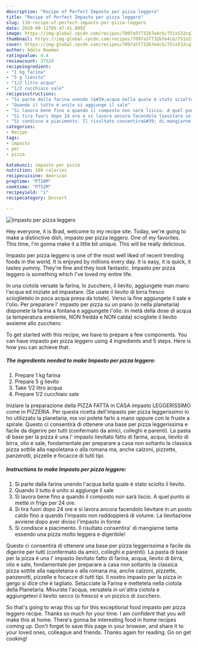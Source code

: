 ```yaml
---
description: "Recipe of Perfect Impasto per pizza leggero"
title: "Recipe of Perfect Impasto per pizza leggero"
slug: 110-recipe-of-perfect-impasto-per-pizza-leggero
date: 2020-09-11T05:47:41.099Z
image: https://img-global.cpcdn.com/recipes/7097a5f732b7e4cb/751x532cq70/impasto-per-pizza-leggero-recipe-main-photo.jpg
thumbnail: https://img-global.cpcdn.com/recipes/7097a5f732b7e4cb/751x532cq70/impasto-per-pizza-leggero-recipe-main-photo.jpg
cover: https://img-global.cpcdn.com/recipes/7097a5f732b7e4cb/751x532cq70/impasto-per-pizza-leggero-recipe-main-photo.jpg
author: Adele Bowman
ratingvalue: 4.4
reviewcount: 37524
recipeingredient:
- "1 kg farina"
- "5 g lievito"
- "1/2 litro acqua"
- "1/2 cucchiaio sale"
recipeinstructions:
- "Si parte dalla farina unendo l&#39;acqua bella quale è stato sciolto il lievito."
- "Quando il tutto è unito si aggiunge il sale"
- "Si lavora bene fino a quando il composto non sarà liscio. A quel punto si mette in frigo per 24 ore."
- "Si tira fuori dopo 24 ore e si lavora ancora facendolo lievitare in un posto caldo fino a quando l&#39;impasto non raddoppierà di volume. La lievitazione avviene dopo aver diviso l&#39;impasto in forme"
- "Si condisce a piacimento. Il risultato consentira&#39; di mangiarne tanta essendo una pizza molto leggera e digeribile!"
categories:
- Recipe
tags:
- impasto
- per
- pizza

katakunci: impasto per pizza 
nutrition: 169 calories
recipecuisine: American
preptime: "PT20M"
cooktime: "PT52M"
recipeyield: "1"
recipecategory: Dessert

---
```



![Impasto per pizza leggero](https://img-global.cpcdn.com/recipes/7097a5f732b7e4cb/751x532cq70/impasto-per-pizza-leggero-recipe-main-photo.jpg)

Hey everyone, it is Brad, welcome to my recipe site. Today, we're going to make a distinctive dish, impasto per pizza leggero. One of my favorites. This time, I'm gonna make it a little bit unique. This will be really delicious.

Impasto per pizza leggero is one of the most well liked of recent trending foods in the world. It is enjoyed by millions every day. It is easy, it is quick, it tastes yummy. They're fine and they look fantastic. Impasto per pizza leggero is something which I've loved my entire life.

In una ciotola versate la farina, lo zucchero, il lievito, aggiungete man mano l&#39;acqua ed iniziate ad impastare. (Se usate il lievito di birra fresco scioglietelo in poca acqua presa da totale). Verso la fine aggiungete il sale e l&#39;olio. Per preparare l&#39; impasto per pizza su un piano (o nella planetaria) disponete la farina a fontana e aggiungete l&#39;olio. In metà della dose di acqua (a temperatura ambiente, NON fredda e NON calda) sciogliete il lievito assieme allo zucchero.


To get started with this recipe, we have to prepare a few components. You can have impasto per pizza leggero using 4 ingredients and 5 steps. Here is how you can achieve that.

<!--inarticleads1-->

##### The ingredients needed to make Impasto per pizza leggero:

1. Prepare 1 kg farina
1. Prepare 5 g lievito
1. Take 1/2 litro acqua
1. Prepare 1/2 cucchiaio sale


Iniziare la preparazione della PIZZA FATTA in CASA impasto LEGGERISSIMO come in PIZZERIA. Per questa ricetta dell&#39;impasto per pizza leggerissimo io ho utilizzato la planetaria, ma voi potete farlo a mano oppure con le fruste a spirale. Questo ci consentirà di ottenere una base per pizza leggerissima e facile da digerire per tutti (confermato da amici, colleghi e parenti). La pasta di base per la pizza è una l&#39; impasto lievitato fatto di farina, acqua, lievito di birra, olio e sale, fondamentale per preparare a casa non soltanto la classica pizza sottile alla napoletana o alla romana ma, anche calzoni, pizzette, panzerotti, pizzelle e focacce di tutti tipi. 

<!--inarticleads2-->

##### Instructions to make Impasto per pizza leggero:

1. Si parte dalla farina unendo l&#39;acqua bella quale è stato sciolto il lievito.
1. Quando il tutto è unito si aggiunge il sale
1. Si lavora bene fino a quando il composto non sarà liscio. A quel punto si mette in frigo per 24 ore.
1. Si tira fuori dopo 24 ore e si lavora ancora facendolo lievitare in un posto caldo fino a quando l&#39;impasto non raddoppierà di volume. La lievitazione avviene dopo aver diviso l&#39;impasto in forme
1. Si condisce a piacimento. Il risultato consentira&#39; di mangiarne tanta essendo una pizza molto leggera e digeribile!


Questo ci consentirà di ottenere una base per pizza leggerissima e facile da digerire per tutti (confermato da amici, colleghi e parenti). La pasta di base per la pizza è una l&#39; impasto lievitato fatto di farina, acqua, lievito di birra, olio e sale, fondamentale per preparare a casa non soltanto la classica pizza sottile alla napoletana o alla romana ma, anche calzoni, pizzette, panzerotti, pizzelle e focacce di tutti tipi. Il nostro impasto per la pizza in gergo si dice che è tagliato. Setacciate la Farina e mettetela nella ciotola della Planetaria. Misurate l&#39;acqua, versatela in un&#39;altra ciotola e aggiungetevi il lievito secco (o fresco) e un pizzico di zucchero. 

So that's going to wrap this up for this exceptional food impasto per pizza leggero recipe. Thanks so much for your time. I am confident that you will make this at home. There's gonna be interesting food in home recipes coming up. Don't forget to save this page in your browser, and share it to your loved ones, colleague and friends. Thanks again for reading. Go on get cooking!
